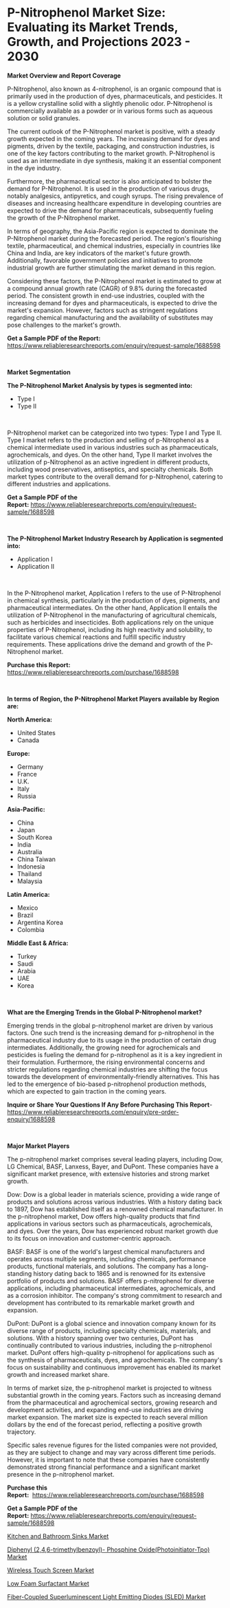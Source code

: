 <p><h1>P-Nitrophenol Market Size: Evaluating its Market Trends, Growth, and Projections 2023 - 2030</h1></p><p><strong>Market Overview and Report Coverage</strong></p>
<p><p>P-Nitrophenol, also known as 4-nitrophenol, is an organic compound that is primarily used in the production of dyes, pharmaceuticals, and pesticides. It is a yellow crystalline solid with a slightly phenolic odor. P-Nitrophenol is commercially available as a powder or in various forms such as aqueous solution or solid granules.</p><p>The current outlook of the P-Nitrophenol market is positive, with a steady growth expected in the coming years. The increasing demand for dyes and pigments, driven by the textile, packaging, and construction industries, is one of the key factors contributing to the market growth. P-Nitrophenol is used as an intermediate in dye synthesis, making it an essential component in the dye industry.</p><p>Furthermore, the pharmaceutical sector is also anticipated to bolster the demand for P-Nitrophenol. It is used in the production of various drugs, notably analgesics, antipyretics, and cough syrups. The rising prevalence of diseases and increasing healthcare expenditure in developing countries are expected to drive the demand for pharmaceuticals, subsequently fueling the growth of the P-Nitrophenol market.</p><p>In terms of geography, the Asia-Pacific region is expected to dominate the P-Nitrophenol market during the forecasted period. The region's flourishing textile, pharmaceutical, and chemical industries, especially in countries like China and India, are key indicators of the market's future growth. Additionally, favorable government policies and initiatives to promote industrial growth are further stimulating the market demand in this region.</p><p>Considering these factors, the P-Nitrophenol market is estimated to grow at a compound annual growth rate (CAGR) of 9.8% during the forecasted period. The consistent growth in end-use industries, coupled with the increasing demand for dyes and pharmaceuticals, is expected to drive the market's expansion. However, factors such as stringent regulations regarding chemical manufacturing and the availability of substitutes may pose challenges to the market's growth.</p></p>
<p><strong>Get a Sample PDF of the Report:</strong> <a href="https://www.reliableresearchreports.com/enquiry/request-sample/1688598">https://www.reliableresearchreports.com/enquiry/request-sample/1688598</a></p>
<p>&nbsp;</p>
<p><strong>Market Segmentation</strong></p>
<p><strong>The P-Nitrophenol Market Analysis by types is segmented into:</strong></p>
<p><ul><li>Type I</li><li>Type II</li></ul></p>
<p>&nbsp;</p>
<p><p>P-Nitrophenol market can be categorized into two types: Type I and Type II. Type I market refers to the production and selling of p-Nitrophenol as a chemical intermediate used in various industries such as pharmaceuticals, agrochemicals, and dyes. On the other hand, Type II market involves the utilization of p-Nitrophenol as an active ingredient in different products, including wood preservatives, antiseptics, and specialty chemicals. Both market types contribute to the overall demand for p-Nitrophenol, catering to different industries and applications.</p></p>
<p><strong>Get a Sample PDF of the Report:</strong>&nbsp;<a href="https://www.reliableresearchreports.com/enquiry/request-sample/1688598">https://www.reliableresearchreports.com/enquiry/request-sample/1688598</a></p>
<p>&nbsp;</p>
<p><strong>The P-Nitrophenol Market Industry Research by Application is segmented into:</strong></p>
<p><ul><li>Application I</li><li>Application II</li></ul></p>
<p>&nbsp;</p>
<p><p>In the P-Nitrophenol market, Application I refers to the use of P-Nitrophenol in chemical synthesis, particularly in the production of dyes, pigments, and pharmaceutical intermediates. On the other hand, Application II entails the utilization of P-Nitrophenol in the manufacturing of agricultural chemicals, such as herbicides and insecticides. Both applications rely on the unique properties of P-Nitrophenol, including its high reactivity and solubility, to facilitate various chemical reactions and fulfill specific industry requirements. These applications drive the demand and growth of the P-Nitrophenol market.</p></p>
<p><strong>Purchase this Report:</strong>&nbsp; <a href="https://www.reliableresearchreports.com/purchase/1688598">https://www.reliableresearchreports.com/purchase/1688598</a></p>
<p>&nbsp;</p>
<p><strong>In terms of Region, the P-Nitrophenol Market Players available by Region are:</strong></p>
<p>
    <p> <strong> North America: </strong>
        <ul>
            <li>United States</li>
            <li>Canada</li>
        </ul>
        </p> 
    <p> <strong> Europe: </strong>
        <ul>
            <li>Germany</li>
            <li>France</li>
            <li>U.K.</li>
            <li>Italy</li>
            <li>Russia</li>
        </ul>
        </p> 
    <p> <strong> Asia-Pacific: </strong>
        <ul>
            <li>China</li>
            <li>Japan</li>
            <li>South Korea</li>
            <li>India</li>
            <li>Australia</li>
            <li>China Taiwan</li>
            <li>Indonesia</li>
            <li>Thailand</li>
            <li>Malaysia</li>
        </ul>
        </p> 
    <p> <strong> Latin America: </strong>
        <ul>
            <li>Mexico</li>
            <li>Brazil</li>
            <li>Argentina Korea</li>
            <li>Colombia</li>
        </ul>
        </p> 
    <p> <strong> Middle East & Africa: </strong>
        <ul>
            <li>Turkey</li>
            <li>Saudi</li>
            <li>Arabia</li>
            <li>UAE</li>
            <li>Korea</li>
        </ul>
    </p>
    </p>
<p>&nbsp;</p>
<p><strong>What are the Emerging Trends in the Global P-Nitrophenol market?</strong></p>
<p><p>Emerging trends in the global p-nitrophenol market are driven by various factors. One such trend is the increasing demand for p-nitrophenol in the pharmaceutical industry due to its usage in the production of certain drug intermediates. Additionally, the growing need for agrochemicals and pesticides is fueling the demand for p-nitrophenol as it is a key ingredient in their formulation. Furthermore, the rising environmental concerns and stricter regulations regarding chemical industries are shifting the focus towards the development of environmentally-friendly alternatives. This has led to the emergence of bio-based p-nitrophenol production methods, which are expected to gain traction in the coming years.</p></p>
<p><strong>Inquire or Share Your Questions If Any Before Purchasing This Report</strong>- <a href="https://www.reliableresearchreports.com/enquiry/pre-order-enquiry/1688598">https://www.reliableresearchreports.com/enquiry/pre-order-enquiry/1688598</a></p>
<p>&nbsp;</p>
<p><strong>Major Market Players</strong></p>
<p><p>The p-nitrophenol market comprises several leading players, including Dow, LG Chemical, BASF, Lanxess, Bayer, and DuPont. These companies have a significant market presence, with extensive histories and strong market growth.</p><p>Dow: Dow is a global leader in materials science, providing a wide range of products and solutions across various industries. With a history dating back to 1897, Dow has established itself as a renowned chemical manufacturer. In the p-nitrophenol market, Dow offers high-quality products that find applications in various sectors such as pharmaceuticals, agrochemicals, and dyes. Over the years, Dow has experienced robust market growth due to its focus on innovation and customer-centric approach.</p><p>BASF: BASF is one of the world's largest chemical manufacturers and operates across multiple segments, including chemicals, performance products, functional materials, and solutions. The company has a long-standing history dating back to 1865 and is renowned for its extensive portfolio of products and solutions. BASF offers p-nitrophenol for diverse applications, including pharmaceutical intermediates, agrochemicals, and as a corrosion inhibitor. The company's strong commitment to research and development has contributed to its remarkable market growth and expansion.</p><p>DuPont: DuPont is a global science and innovation company known for its diverse range of products, including specialty chemicals, materials, and solutions. With a history spanning over two centuries, DuPont has continually contributed to various industries, including the p-nitrophenol market. DuPont offers high-quality p-nitrophenol for applications such as the synthesis of pharmaceuticals, dyes, and agrochemicals. The company's focus on sustainability and continuous improvement has enabled its market growth and increased market share.</p><p>In terms of market size, the p-nitrophenol market is projected to witness substantial growth in the coming years. Factors such as increasing demand from the pharmaceutical and agrochemical sectors, growing research and development activities, and expanding end-use industries are driving market expansion. The market size is expected to reach several million dollars by the end of the forecast period, reflecting a positive growth trajectory.</p><p>Specific sales revenue figures for the listed companies were not provided, as they are subject to change and may vary across different time periods. However, it is important to note that these companies have consistently demonstrated strong financial performance and a significant market presence in the p-nitrophenol market.</p></p>
<p><strong>Purchase this Report:</strong>&nbsp;&nbsp;<a href="https://www.reliableresearchreports.com/purchase/1688598">https://www.reliableresearchreports.com/purchase/1688598</a></p>
<p></p>
<p><strong>Get a Sample PDF of the Report:</strong>&nbsp;<a href="https://www.reliableresearchreports.com/enquiry/request-sample/1688598">https://www.reliableresearchreports.com/enquiry/request-sample/1688598</a></p>
<p><p><a href="https://www.linkedin.com/pulse/decoding-kitchen-bathroom-sinks-market-deep-dive-latest-ohf3e/">Kitchen and Bathroom Sinks Market</a></p><p><a href="https://medium.com/@geneeffertz/diphenyl-2-4-6-trimethylbenzoyl-phosphine-oxide-photoinitiator-tpo-market-insight-market-8c3470e8e54d">Diphenyl (2,4,6-trimethylbenzoyl)- Phosphine Oxide(Photoinitiator-Tpo) Market</a></p><p><a href="https://medium.com/@tiannathiel2023/wireless-touch-screen-market-size-cagr-trends-2024-2030-7bffb52ef22b">Wireless Touch Screen Market</a></p><p><a href="https://github.com/NorbertYates/Market-Research-Report-List-2/blob/main/low-foam-surfactant-market.md">Low Foam Surfactant Market</a></p><p><a href="https://www.linkedin.com/pulse/fiber-coupled-superluminescent-light-emitting-diodes-phuie/">Fiber-Coupled Superluminescent Light Emitting Diodes (SLED) Market</a></p></p>